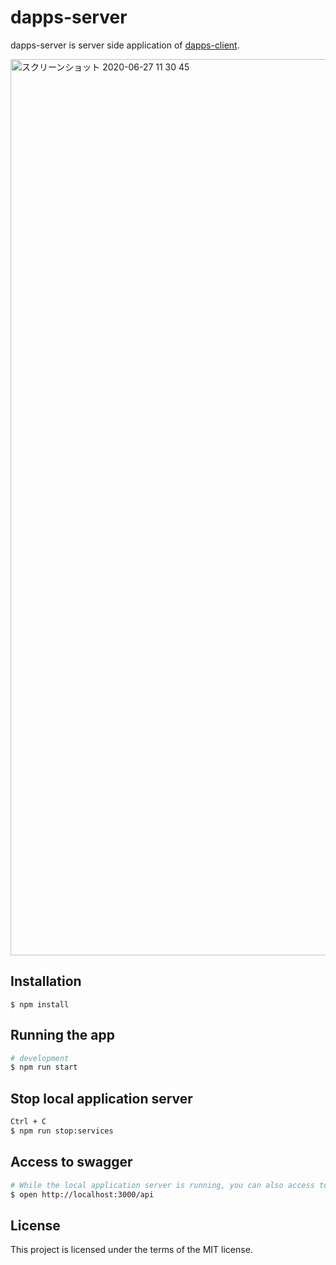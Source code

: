 # dapps-server
dapps-server is server side application of [dapps-client](https://github.com/adrenaline0206/dapps-client).

<img width="1434" alt="スクリーンショット 2020-06-27 11 30 45" src="https://user-images.githubusercontent.com/11623099/85912754-fb92cc00-b869-11ea-8eff-e29b765803da.png">

## Installation
```shell
$ npm install
```

## Running the app
```bash
# development
$ npm run start 
```

## Stop local application server
```bash
Ctrl + C
$ npm run stop:services
```

## Access to swagger
```bash
# While the local application server is running, you can also access to swagger
$ open http://localhost:3000/api
```

## License
This project is licensed under the terms of the MIT license.
